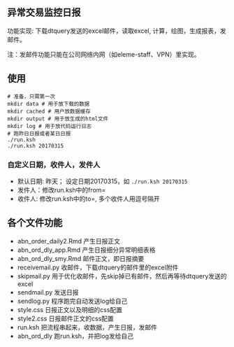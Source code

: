 ## 异常交易监控日报

功能实现: 下载dtquery发送的excel邮件，读取excel, 计算，绘图，生成报表，发邮件。

注：发邮件功能只能在公司网络内网（如eleme-staff、VPN）里实现。

## 使用

```
# 准备，只需第一次
mkdir data # 用于放下载的数据
mkdir cached # 用户放数据缓存
mkdir output # 用于放生成的html文件
mkdir log # 用于放代码运行日志
# 跑昨日日报或者某日日报
./run.ksh
./run.ksh 20170315
```

### 自定义日期，收件人，发件人

* 默认日期: 昨天； 设定日期20170315，如 `./run.ksh 20170315`
* 发件人：修改run.ksh中的from=
* 收件人: 修改run.ksh中的to=, 多个收件人用逗号隔开

## 各个文件功能

* abn_order_daily2.Rmd 产生日报正文
* abn_ord_dly_app.Rmd 产生日报细分异常明细表格
* abn_ord_dly_smy.Rmd 邮件正文，即日报摘要
* receivemail.py 收邮件，下载dtquery的邮件里的excel附件
* skipmail.py 用于优化收邮件，先skip掉已有邮件，然后再等待dtquery发送的excel
* sendmail.py 发送日报
* sendlog.py 程序跑完自动发送log给自己
* style.css 日报正文以及明细的css配置
* style2.css 日报邮件正文的css配置
* run.ksh 把流程串起来，收数据，产生日报，发邮件
* abn_ord_dly 跑run.ksh，并把log发给自己

